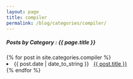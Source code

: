 ```yaml
---
layout: page
title: compiler
permalink: /blog/categories/compiler/
---
```


<h5> Posts by Category : {{ page.title }} </h5>

<div class="card">
{% for post in site.categories.compiler %}
 <li class="category-posts"><span>{{ post.date | date_to_string }}</span> &nbsp; <a href="{{ post.url }}">{{ post.title }}</a></li>
{% endfor %}
</div>